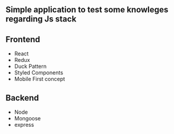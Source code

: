 ## Simple application to test some knowleges regarding Js stack

## Frontend

* React
* Redux
* Duck Pattern
* Styled Components
* Mobile First concept

## Backend

* Node
* Mongoose
* express
